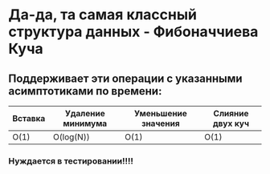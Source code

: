 # Да-да, та самая классный структура данных - <strong>Фибоначчиева Куча</strong>
## Поддерживает эти операции с указанными асимптотиками по времени:
| Вставка | Удаление минимума | Уменьшение значения | Слияние двух куч |
| ------- | ----------------- | ------------------- | ---------------- |
|   O(1)  |  O(log(N))        | O(1)                | O(1)             |
### Нуждается в тестировании!!!!
